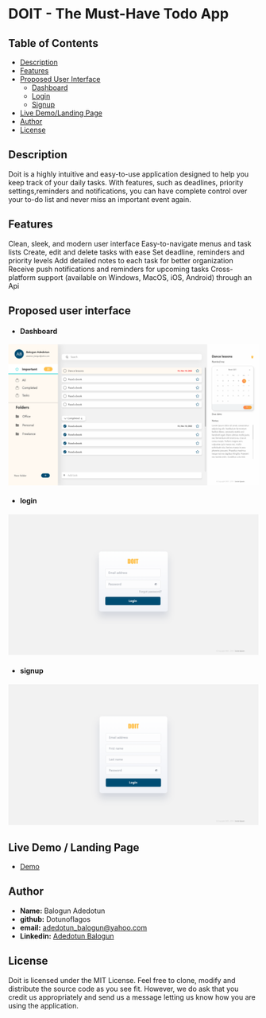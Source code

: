 # DOIT - The Must-Have Todo App

## Table of Contents

- [Description](#description)
- [Features](#features)
- [Proposed User Interface](#proposed-user-interface)
  - [Dashboard](#dashboard)
  - [Login](#login)
  - [Signup](#signup)
- [Live Demo/Landing Page](#live-demo--landing-page)
- [Author](#author)
- [License](#license)

## Description
Doit is a highly intuitive and easy-to-use application designed to help you keep track of your daily tasks. With features, such as deadlines, priority settings,reminders and notifications, you can have complete control over your to-do list and never miss an important event again.

## Features
Clean, sleek, and modern user interface
Easy-to-navigate menus and task lists
Create, edit and delete tasks with ease
Set deadline, reminders and priority levels
Add detailed notes to each task for better organization
Receive push notifications and reminders for upcoming tasks
Cross-platform support (available on Windows, MacOS, iOS, Android) through an Api

## Proposed user interface
* #### **Dashboard**

![Dashboard](./doitapp_ui/Doit%20App%20Dasboard.png)

* #### **login**

![Login](./doitapp_ui/Doit%20App%20Login.png)

* #### **signup**

![Dashboard](./doitapp_ui/Doit%20App%20Signup.png)

## Live Demo / Landing Page
* [Demo](https://dotunoflagos.pythonanywhere.com/)
## Author
* **Name:** Balogun Adedotun
* **github:** Dotunoflagos
* **email:** adedotun_balogun@yahoo.com
* **Linkedin:** [Adedotun Balogun](https://www.linkedin.com/in/adedotun-balogun-b5130514b/)

## License
Doit is licensed under the MIT License. Feel free to clone, modify and distribute the source code as you see fit. However, we do ask that you credit us appropriately and send us a message letting us know how you are using the application.